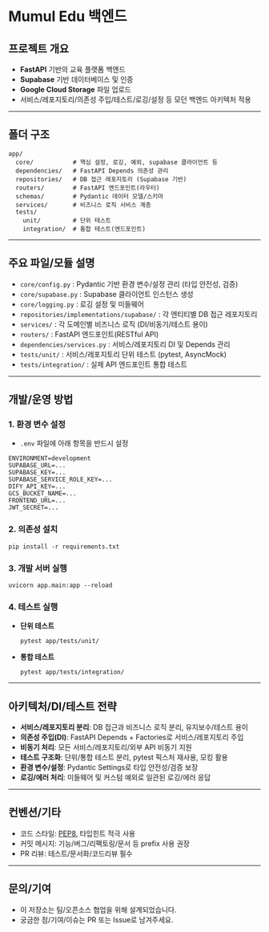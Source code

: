 # Mumul Edu 백엔드

## 프로젝트 개요

- **FastAPI** 기반의 교육 플랫폼 백엔드
- **Supabase** 기반 데이터베이스 및 인증
- **Google Cloud Storage** 파일 업로드
- 서비스/레포지토리/의존성 주입/테스트/로깅/설정 등 모던 백엔드 아키텍처 적용

---

## 폴더 구조

```
app/
  core/           # 핵심 설정, 로깅, 예외, supabase 클라이언트 등
  dependencies/   # FastAPI Depends 의존성 관리
  repositories/   # DB 접근 레포지토리 (Supabase 기반)
  routers/        # FastAPI 엔드포인트(라우터)
  schemas/        # Pydantic 데이터 모델/스키마
  services/       # 비즈니스 로직 서비스 계층
  tests/
    unit/         # 단위 테스트
    integration/  # 통합 테스트(엔드포인트)
```

---

## 주요 파일/모듈 설명

- `core/config.py` : Pydantic 기반 환경 변수/설정 관리 (타입 안전성, 검증)
- `core/supabase.py` : Supabase 클라이언트 인스턴스 생성
- `core/logging.py` : 로깅 설정 및 미들웨어
- `repositories/implementations/supabase/` : 각 엔티티별 DB 접근 레포지토리
- `services/` : 각 도메인별 비즈니스 로직 (DI/비동기/테스트 용이)
- `routers/` : FastAPI 엔드포인트(RESTful API)
- `dependencies/services.py` : 서비스/레포지토리 DI 및 Depends 관리
- `tests/unit/` : 서비스/레포지토리 단위 테스트 (pytest, AsyncMock)
- `tests/integration/` : 실제 API 엔드포인트 통합 테스트

---

## 개발/운영 방법

### 1. 환경 변수 설정
- `.env` 파일에 아래 항목을 반드시 설정
```
ENVIRONMENT=development
SUPABASE_URL=...
SUPABASE_KEY=...
SUPABASE_SERVICE_ROLE_KEY=...
DIFY_API_KEY=...
GCS_BUCKET_NAME=...
FRONTEND_URL=...
JWT_SECRET=...
```

### 2. 의존성 설치
```
pip install -r requirements.txt
```

### 3. 개발 서버 실행
```
uvicorn app.main:app --reload
```

### 4. 테스트 실행
- **단위 테스트**
  ```
  pytest app/tests/unit/
  ```
- **통합 테스트**
  ```
  pytest app/tests/integration/
  ```

---

## 아키텍처/DI/테스트 전략

- **서비스/레포지토리 분리**: DB 접근과 비즈니스 로직 분리, 유지보수/테스트 용이
- **의존성 주입(DI)**: FastAPI Depends + Factories로 서비스/레포지토리 주입
- **비동기 처리**: 모든 서비스/레포지토리/외부 API 비동기 지원
- **테스트 구조화**: 단위/통합 테스트 분리, pytest 픽스처 재사용, 모킹 활용
- **환경 변수/설정**: Pydantic Settings로 타입 안전성/검증 보장
- **로깅/에러 처리**: 미들웨어 및 커스텀 예외로 일관된 로깅/에러 응답

---

## 컨벤션/기타

- 코드 스타일: [PEP8](https://www.python.org/dev/peps/pep-0008/), 타입힌트 적극 사용
- 커밋 메시지: 기능/버그/리팩토링/문서 등 prefix 사용 권장
- PR 리뷰: 테스트/문서화/코드리뷰 필수

---

## 문의/기여
- 이 저장소는 팀/오픈소스 협업을 위해 설계되었습니다.
- 궁금한 점/기여/이슈는 PR 또는 Issue로 남겨주세요.

